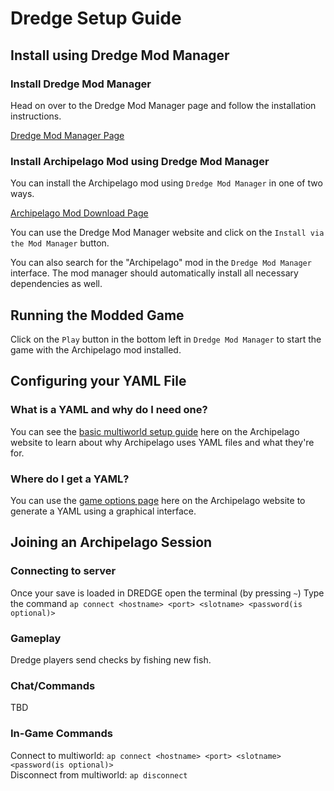 # Dredge Setup Guide

## Install using Dredge Mod Manager

### Install Dredge Mod Manager

Head on over to the Dredge Mod Manager page and follow the installation instructions.

[Dredge Mod Manager Page](https://dredgemods.com/manager/)

### Install Archipelago Mod using Dredge Mod Manager

You can install the Archipelago mod using `Dredge Mod Manager` in one of two ways.

[Archipelago Mod Download Page](https://dredgemods.com/mods/archipelago_dredge/)

You can use the Dredge Mod Manager website and click on the `Install via the Mod Manager` button.

You can also search for the "Archipelago" mod in the `Dredge Mod Manager` interface. The mod manager should automatically install
all necessary dependencies as well.

## Running the Modded Game

Click on the `Play` button in the bottom left in `Dredge Mod Manager` to start the game with the Archipelago mod installed.

## Configuring your YAML File
### What is a YAML and why do I need one?
You can see the [basic multiworld setup guide](/tutorial/Archipelago/setup/en) here on the Archipelago website to learn 
about why Archipelago uses YAML files and what they're for.

### Where do I get a YAML?
You can use the [game options page](/games/Dredge/player-options) here on the Archipelago 
website to generate a YAML using a graphical interface.


## Joining an Archipelago Session
### Connecting to server
Once your save is loaded in DREDGE open the terminal (by pressing `~`)
Type the command `ap connect <hostname> <port> <slotname> <password(is optional)>`

### Gameplay

Dredge players send checks by fishing new fish.

### Chat/Commands
TBD

### In-Game Commands
Connect to multiworld: `ap connect <hostname> <port> <slotname> <password(is optional)>`\
Disconnect from multiworld: `ap disconnect`

